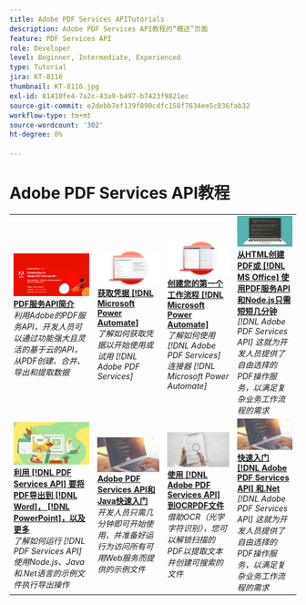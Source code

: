 ```yaml
---
title: Adobe PDF Services APITutorials
description: Adobe PDF Services API教程的“概述”页面
feature: PDF Services API
role: Developer
level: Beginner, Intermediate, Experienced
type: Tutorial
jira: KT-8116
thumbnail: KT-8116.jpg
exl-id: 81410fe4-7a2c-43a9-b497-b7423f9821ec
source-git-commit: e2debb7ef139f890cdfc158f7634ee5c836fab32
workflow-type: tm+mt
source-wordcount: '302'
ht-degree: 0%

---
```


# Adobe PDF Services API教程

<table style="table-layout:fixed">
<tr>
 <td>
   <a href="https://experienceleague.adobe.com/docs/adobe-developers-live-events/events/2021/oct2021/pdf-services-api.html">
      <img alt="PDF服务API简介" src="assets/introduction_1280.png" />
   </a>
    <div>
   <a href="https://experienceleague.adobe.com/docs/adobe-developers-live-events/events/2021/oct2021/pdf-services-api.html"><strong>PDF服务API简介</strong></a>
    </div>
    <em>利用Adobe的PDF服务API，开发人员可以通过功能强大且灵活的基于云的API，从PDF创建、合并、导出和提取数据</em>
    <br>
  </td>
  <td>
   <a href="getting-credentials-power-automate.md">
      <img alt="获取Microsoft Power Automate的凭据" src="assets/createcredentials_1280.png" />
   </a>
    <div>
   <a href="getting-credentials-power-automate.md"><strong>获取凭据 [!DNL Microsoft Power Automate]</strong></a>
    </div>
    <em>了解如何获取凭据以开始使用或试用 [!DNL Adobe PDF Services]</em>
    <br>
  </td>
  <td>
   <a href="create-workflow-power-automate.md">
      <img alt="在Microsoft Power Automate中创建您的第一个工作流" src="assets/firstflow_1280.png" />
   </a>
    <div>
   <a href="create-workflow-power-automate.md"><strong>创建您的第一个工作流程 [!DNL Microsoft Power Automate]</strong></a>
    </div>
    <em>了解如何使用 [!DNL Adobe PDF Services] 连接器 [!DNL Microsoft Power Automate]</em>
    <br>
  </td>
  <td>
   <a href="createpdffromhtml.md">
      <img alt="使用PDF服务API和Node.js，只需几分钟即可从HTML或MS Office创建PDF" src="assets/PDFServices_GettingStartedNode_thumb.jpg" />
   </a>
    <div>
   <a href="createpdffromhtml.md"><strong>从HTML创建PDF或 [!DNL MS Office] 使用PDF服务API和Node.js只需短短几分钟</strong></a>
    </div>
    <em>[!DNL Adobe PDF Services API] 这就为开发人员提供了自由选择的PDF操作服务，以满足复杂业务工作流程的需求</em>
    <br>
  </td>
</tr>
<tr>
  <td>
   <a href="exportpdf.md">
      <img alt="使用PDF服务API将PDF导出到Word、PowerPoint等" src="assets/PDFServices_ExportPDF_thumb.jpg" />
   </a>
    <div>
   <a href="exportpdf.md"><strong>利用 [!DNL PDF Services API] 要将PDF导出到 [!DNL Word]， [!DNL PowerPoint]，以及更多</strong></a>
    </div>
    <em>了解如何运行 [!DNL PDF Services API] 使用Node.js、Java和.Net语言的示例文件执行导出操作</em>
    <br>
  </td>
   <td>
   <a href="gettingstartedjava.md">
      <img alt="Adobe PDF Services API和Java快速入门" src="assets/PDFServices_GettingStartedJAVA_thumb.jpg" />
   </a>
    <div>
   <a href="gettingstartedjava.md"><strong>Adobe PDF Services API和Java快速入门</strong></a>
    </div>
    <em>开发人员只需几分钟即可开始使用，并准备好运行为访问所有可用Web服务而提供的示例文件</em>
    <br>
  </td>
   <td>
   <a href="ocr.md">
      <img alt="使用Adobe PDF Services API对PDF文件执行OCR" src="assets/PDFServices_OCR_Thumb.jpg" />
   </a>
    <div>
   <a href="ocr.md"><strong>使用 [!DNL Adobe PDF Services API] 到OCRPDF文件</strong></a>
    </div>
    <em>借助OCR（光学字符识别），您可以解锁扫描的PDF以提取文本并创建可搜索的文件</em>
    <br>
  </td>
  <td>
   <a href="gettingstartednet.md">
      <img alt="Adobe PDF Services API和.Net快速入门" src="assets/PDFServices_GettingStartedNET_thumb.jpg" />
   </a>
    <div>
   <a href="gettingstartednet.md"><strong>快速入门 [!DNL Adobe PDF Services API] 和.Net</strong></a>
    </div>
    <em>[!DNL Adobe PDF Services API] 这就为开发人员提供了自由选择的PDF操作服务，以满足复杂业务工作流程的需求</em>
    <br>
  </td>
</tr>
</table>
